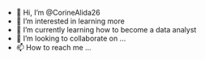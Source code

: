 - 👋 Hi, I’m @CorineAlida26
- 👀 I’m interested in learning more 
- 🌱 I’m currently learning how to become a data analyst
- 💞️ I’m looking to collaborate on ...
- 📫 How to reach me ...

<!---
CorineAlida26/CorineAlida26 is a ✨ special ✨ repository because its `README.md` (this file) appears on your GitHub profile.
You can click the Preview link to take a look at your changes.
--->
